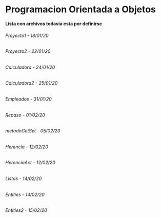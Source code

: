 # Programacion Orientada a Objetos
**Lista con archivos todavia esta por definirse**

###### Proyecto1 - 18/01/20
###### Proyecto2 - 22/01/20
###### Calculadora - 24/01/20
###### Calculadora2 - 25/01/20
###### Empleados - 31/01/20
###### Repaso - 01/02/20
###### metodoGetSet - 05/02/20
###### Herencia - 12/02/20
###### HerenciaAct - 12/02/20
###### Listas - 14/02/20
###### Entities - 14/02/20
###### Entities2 - 15/02/20
